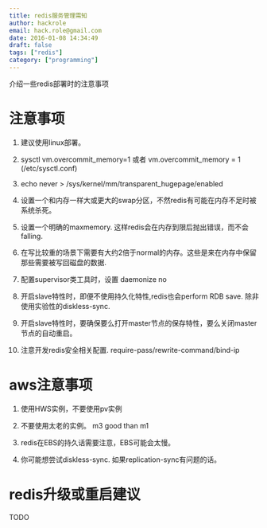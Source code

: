 ```yaml
---
title: redis服务管理需知
author: hackrole
email: hack.role@gmail.com
date: 2016-01-08 14:34:49
draft: false
tags: ["redis"]
category: ["programming"]
---
```




介绍一些redis部署时的注意事项

# 注意事项

1) 建议使用linux部署。

2) sysctl vm.overcommit_memory=1 或者 vm.overcommit_memory = 1 (/etc/sysctl.conf)

3) echo never > /sys/kernel/mm/transparent_hugepage/enabled

4) 设置一个和内存一样大或更大的swap分区，不然redis有可能在内存不足时被系统杀死。

5) 设置一个明确的maxmemory. 这样redis会在内存到限后抛出错误，而不会falling.

6) 在写比较重的场景下需要有大约2倍于normal的内存。这些是来在内存中保留那些需要被写回磁盘的数据.

7) 配置supervisor类工具时，设置 daemonize no

8) 开启slave特性时，即便不使用持久化特性,redis也会perform RDB save. 除非使用实验性的diskless-sync.

9) 开启slave特性时，要确保要么打开master节点的保存特性，要么关闭master节点的自动重启。

10) 注意开发redis安全相关配置. require-pass/rewrite-command/bind-ip

# aws注意事项

1) 使用HWS实例，不要使用pv实例

2) 不要使用太老的实例。 m3 good than m1

3) redis在EBS的持久话需要注意，EBS可能会太慢。

4) 你可能想尝试diskless-sync. 如果replication-sync有问题的话。

# redis升级或重启建议

TODO
